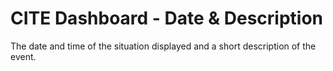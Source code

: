 # CITE Dashboard - Date & Description

The date and time of the situation displayed and a short description of the event.
